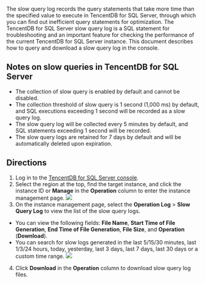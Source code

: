 The slow query log records the query statements that take more time than the specified value to execute in TencentDB for SQL Server, through which you can find out inefficient query statements for optimization. The TencentDB for SQL Server slow query log is a SQL statement for troubleshooting and an important feature for checking the performance of the current TencentDB for SQL Server instance.
This document describes how to query and download a slow query log in the console.

## Notes on slow queries in TencentDB for SQL Server
- The collection of slow query is enabled by default and cannot be disabled.
- The collection threshold of slow query is 1 second (1,000 ms) by default, and SQL executions exceeding 1 second will be recorded as a slow query log.
- The slow query log will be collected every 5 minutes by default, and SQL statements exceeding 1 second will be recorded.
- The slow query logs are retained for 7 days by default and will be automatically deleted upon expiration.

## Directions
1. Log in to the [TencentDB for SQL Server console](https://console.cloud.tencent.com/sqlserver).
2. Select the region at the top, find the target instance, and click the instance ID or **Manage** in the **Operation** column to enter the instance management page.
![](https://staticintl.cloudcachetci.com/yehe/backend-news/TaUU102_34.png)
3. On the instance management page, select the **Operation Log** > **Slow Query Log** to view the list of the slow query logs.
 - You can view the following fields: **File Name**, **Start Time of File Generation**, **End Time of File Generation**, **File Size**, and **Operation** (**Download**).
 - You can search for slow logs generated in the last 5/15/30 minutes, last 1/3/24 hours, today, yesterday, last 3 days, last 7 days, last 30 days or a custom time range.
![](https://staticintl.cloudcachetci.com/yehe/backend-news/rA8t034_35.png)
4. Click **Download** in the **Operation** column to download slow query log files.
